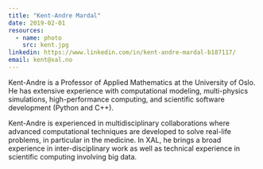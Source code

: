 ```yaml
---
title: "Kent-Andre Mardal"
date: 2019-02-01
resources:
  - name: photo
    src: kent.jpg
linkedin: https://www.linkedin.com/in/kent-andre-mardal-b187117/
email: kent@xal.no
---
```



Kent-Andre is a Professor of Applied Mathematics at the University of Oslo. He
has extensive experience with computational modeling, multi-physics
simulations, high-performance computing, and scientific software development
(Python and C++). 

<!--more-->

Kent-Andre is experienced in multidisciplinary collaborations where advanced
computational techniques are developed to solve real-life problems, in
particular in the medicine. In XAL, he brings a broad experience in
inter-disciplinary work as well as technical experience in scientific computing
involving big data.    

